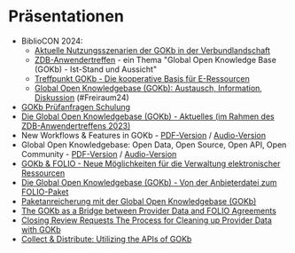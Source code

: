 # Präsentationen
- BiblioCON 2024:
  - [Aktuelle Nutzungsszenarien der GOKb in der Verbundlandschaft](https://opus4.kobv.de/opus4-bib-info/frontdoor/index/index/searchtype/collection/id/17556/start/0/rows/20/facetNumber_author_facet/all/author_facetfq/Seegert%2C+Christin/docId/19101)
  - [ZDB-Anwendertreffen](https://opus4.kobv.de/opus4-bib-info/frontdoor/index/index/searchtype/collection/id/17556/rows/20/facetNumber_author_facet/all/start/0/author_facetfq/Sewing%2C+Silke/docId/18865) - ein Thema "Global Open Knowledge Base (GOKb) - Ist-Stand und Aussicht"
  - [Treffpunkt GOKb - Die kooperative Basis für E-Ressourcen](assets/Praesentation_Stand_GOKb_20240605.pdf)
  - [Global Open Knowledgebase (GOKb): Austausch, Information, Diskussion](assets/Freiraum24_GOKb_20240606.pdf) (#Freiraum24)
- [GOKb Prüfanfragen Schulung](assets/GOKb_Schulung_Prüfanfragen_Mai_2024.pdf)
- [Die Global Open Knowledgebase (GOKb) - Aktuelles (im Rahmen des ZDB-Anwendertreffens 2023)](https://zeitschriftendatenbank.de/fileadmin/user_upload/ZDB/pdf/anwendertreffen/ZDB-Anwendertreffen_Virtuell_2023.pdf)
- New Workflows & Features in GOKb - [PDF-Version](https://static.sched.com/hosted_files/wolfcon2023/08/GOKb%20WOLFcon%202023%20-%20New%20workflows%20and%20features.pdf?_gl=1*5ssr5p*_ga*MTkzNzI1NTM3OC4xNjkzMjI3NTIy*_ga_XH5XM35VHB*MTY5NDA2NzYxMC40LjEuMTY5NDA2Nzc5Ni41OC4wLjA.) / [Audio-Version](https://www.youtube.com/watch?v=uAZJWFxMk6c&list=PLMocoPoiGkwe9bmaKqDl1uA_S4myQb49M&index=39)
- Global Open Knowledgebase: Open Data, Open Source, Open API, Open Community - [PDF-Version](https://static.sched.com/hosted_files/wolfcon2023/0b/GOKb%20Wolfcon%202023%20Open.pdf?_gl=1*1o7w0xw*_ga*MTkzNzI1NTM3OC4xNjkzMjI3NTIy*_ga_XH5XM35VHB*MTY5NDA2NzYxMC40LjEuMTY5NDA2NzY1Ni4xNC4wLjA.) / [Audio-Version](https://www.youtube.com/watch?v=sYOCZT-AeeY&list=PLMocoPoiGkwe9bmaKqDl1uA_S4myQb49M&index=47)
- [GOKb & FOLIO - Neue Möglichkeiten für die Verwaltung elektronischer Ressourcen](https://opus4.kobv.de/opus4-bib-info/frontdoor/index/index/docId/18479)
- [Die Global Open Knowledgebase (GOKb) - Von der Anbieterdatei zum 
FOLIO-Paket](https://opus4.kobv.de/opus4-bib-info/frontdoor/index/index/docId/18011)
- [Paketanreicherung mit der Global Open Knowledgebase 
(GOKb)](https://opus4.kobv.de/opus4-bib-info/frontdoor/index/index/docId/18029)
- [The GOKb as a Bridge between Provider Data and FOLIO Agreements](assets/WOLFcon-2022-Presentation-GOKb-as-a-Bridge.pdf)
- [Closing Review Requests The Process for Cleaning up Provider Data with GOKb](assets/WOLFcon-2022-Presentation-Review-Requests.pdf)
- [Collect & Distribute: Utilizing the APIs of GOKb](assets/WOLFcon-2022-Presentation-Collect-and-Distribute.pdf)
